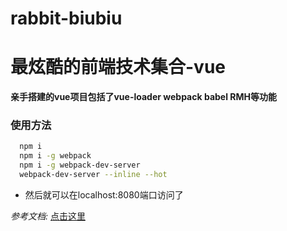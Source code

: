 # rabbit-biubiu
# 最炫酷的前端技术集合-vue

**亲手搭建的vue项目包括了vue-loader webpack babel RMH等功能**

### 使用方法
```bash
  npm i 
  npm i -g webpack
  npm i -g webpack-dev-server
  webpack-dev-server --inline --hot
```
* 然后就可以在localhost:8080端口访问了

*参考文档:* [点击这里](http://skyronic.com/2015/12/28/vue-project-scratch/)

